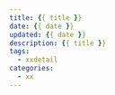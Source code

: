 ```yaml
---
title: {{ title }}
date: {{ date }}
updated: {{ date }} 
description: {{ title }} 
tags:
  - xxdetail
categories:
  - xx
---
```

